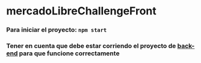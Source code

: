 # mercadoLibreChallengeFront

### Para iniciar el proyecto: `npm start`

### Tener en cuenta que debe estar corriendo el proyecto de [back-end](https://github.com/zucerkia/mercadoLibreChallengeBack) para que funcione correctamente
